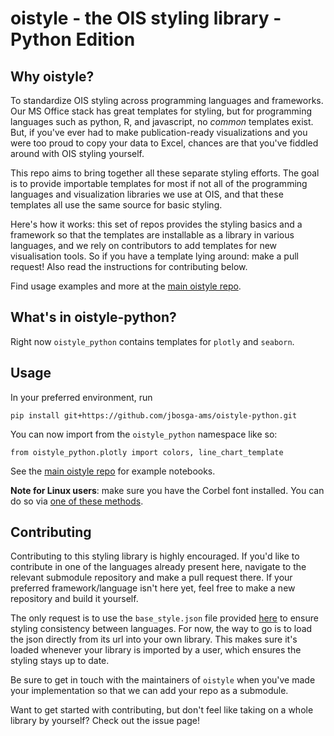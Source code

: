 # oistyle - the OIS styling library - Python Edition

## Why oistyle?
To standardize OIS styling across programming languages and frameworks. Our MS Office stack has great templates for styling, but for programming languages such as python, R, and javascript, no _common_ templates exist. But, if you've ever had to make publication-ready visualizations and you were too proud to copy your data to Excel, chances are that you've fiddled around with OIS styling yourself. 

This repo aims to bring together all these separate styling efforts. The goal is to provide importable templates for most if not all of the programming languages and visualization libraries we use at OIS, and that these templates all use the same source for basic styling. 

Here's how it works: this set of repos provides the styling basics and a framework so that the templates are installable as a library in various languages, and we rely on contributors to add templates for new visualisation tools. So if you have a template lying around: make a pull request! Also read the instructions for contributing below. 

Find usage examples and more at the [main oistyle repo](https://github.com/jbosga-ams/oistyle).


## What's in oistyle-python?
Right now `oistyle_python` contains templates for `plotly` and `seaborn`. 

## Usage
In your preferred environment, run 

`pip install git+https://github.com/jbosga-ams/oistyle-python.git`

You can now import from the `oistyle_python` namespace like so:

`from oistyle_python.plotly import colors, line_chart_template`

See the [main oistyle repo](https://github.com/jbosga-ams/oistyle/examples) for example notebooks. 

__Note for Linux users__: make sure you have the Corbel font installed. You can do so via [one of these methods](https://www.stugon.com/install-microsoft-fonts-ubuntu/#:~:text=%20How%20to%20Install%20Microsoft%20Fonts%20in%20Ubuntu,Install%20Microsoft%20Fonts%20Using%20Software%20Center%20More%20).

## Contributing
Contributing to this styling library is highly encouraged. 
If you'd like to contribute in one of the languages already present here, navigate to the relevant submodule repository and make a pull request there. If your preferred framework/language isn't here yet, feel free to make a new repository and build it yourself. 

The only request is to use the `base_style.json` file provided [here](https://raw.githubusercontent.com/jbosga-ams/oistyle/main/base_style.json) to ensure styling consistency between languages. For now, the way to go is to load the json directly from its url into your own library. This makes sure it's loaded whenever your library is imported by a user, which ensures the styling stays up to date. 

Be sure to get in touch with the maintainers of `oistyle` when you've made your implementation so that we can add your repo as a submodule.

Want to get started with contributing, but don't feel like taking on a whole library by yourself? Check out the issue page!
